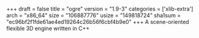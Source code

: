 +++
draft = false
title = "ogre"
version = "1.9-3"
categories = ['xlib-extra']
arch = "x86_64"
size = "106887776"
usize = "149818724"
sha1sum = "ec96bf2f1fde61ae4ed19264c26b56f6cbf4b9e0"
+++
A scene-oriented flexible 3D engine written in C++